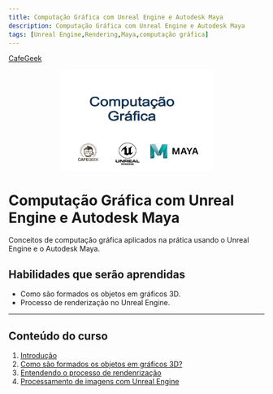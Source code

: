 ```yaml
---
title: Computação Gráfica com Unreal Engine e Autodesk Maya
description: Computação Gráfica com Unreal Engine e Autodesk Maya
tags: [Unreal Engine,Rendering,Maya,computação gráfica]
---
```


[CafeGeek](http://cafegeek.eti.br)

<p align="center">
<img align="center" width="300" height="200" src="imagens/computer_graphics_cafegeek_logo.jpg">
</p>

# Computação Gráfica com Unreal Engine e Autodesk Maya
Conceitos de computação gráfica aplicados na prática usando o Unreal Engine e o Autodesk Maya.  

## Habilidades que serão aprendidas  
- Como são formados os objetos em gráficos 3D.
- Processo de renderização no Unreal Engine.
---
## Conteúdo do curso
1. [Introdução](introducao_computacao_grafica.html)
1. [Como são formados os objetos em gráficos 3D?](como_sao_formados_objetos3d.html)
1. [Entendendo o processo de rendenrização](entendo_processo_renderizacao.html)
1. [Processamento de imagens com Unreal Engine](processamento_de_imagens_com_unreal_engine.html)
